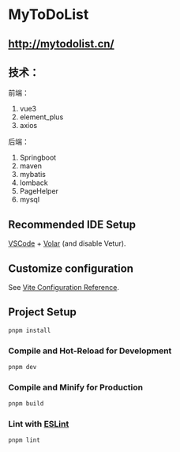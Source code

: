  # MyToDoList

## http://mytodolist.cn/

## 技术：

前端：

1. vue3
2. element_plus
3. axios

后端：

1. Springboot
2. maven
3. mybatis
4. lomback
5. PageHelper
6. mysql

## Recommended IDE Setup

[VSCode](https://code.visualstudio.com/) + [Volar](https://marketplace.visualstudio.com/items?itemName=Vue.volar) (and disable Vetur).

## Customize configuration

See [Vite Configuration Reference](https://vitejs.dev/config/).

## Project Setup

```sh
pnpm install
```

### Compile and Hot-Reload for Development

```sh
pnpm dev
```

### Compile and Minify for Production

```sh
pnpm build
```

### Lint with [ESLint](https://eslint.org/)

```sh
pnpm lint
```
